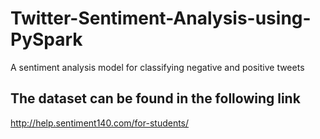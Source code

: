 # Twitter-Sentiment-Analysis-using-PySpark
A sentiment analysis model for classifying negative and positive tweets

## The dataset can be found in the following link
http://help.sentiment140.com/for-students/
